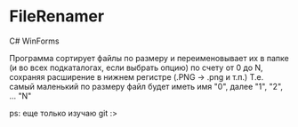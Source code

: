 # FileRenamer
C# WinForms

Программа сортирует файлы по размеру и переименовывает их в папке (и во всех подкаталогах, если выбрать опцию) по счету от 0 до N, сохраняя расширение в нижнем регистре (.PNG -> .png и т.п.)
Т.е. самый маленький по размеру файл будет иметь имя "0", далее "1", "2", ... "N"

ps: еще только изучаю git :>
